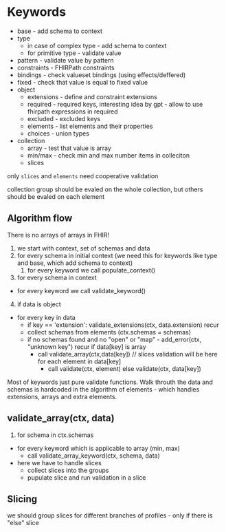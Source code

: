 # Keywords

* base - add schema to context
* type
  * in case of complex type - add schema to context
  * for primitive type - validate value
* pattern - validate value by pattern
* constraints - FHIRPath constraints
* bindings - check valueset bindings (using effects/deffered)
* fixed - check that value is equal to fixed value
* object
  * extensions - define and constraint extensions
  * required - required keys, interesting idea by gpt - allow to use fhirpath expressions in required
  * excluded - excluded keys
  * elements - list elements and  their properties
  * choices - union types
* collection
  * array - test that value is array
  * min/max - check min and max number items in colleciton
  * slices


only `slices` and `elements` need cooperative validation

collection group should be evaled on the whole collection,
but others should be evaled on each element


## Algorithm flow

There is no arrays of arrays in FHIR!

1. we start with context, set of schemas and data
2. for every schema in initial context (we need this for keywords like type and base, which add schema to context)
    1. for every keyword we call populate_context()
3. for every schema in context
  * for every keyword we call validate_keyword()
4. if data is object
  * for every key in data
    * if key == 'extension': validate_extensions(ctx, data.extension) recur
    * collect schemas from elements (ctx.schemas = schemas)
    * if no schemas found and no "open" or "map" - add_error(ctx, "unknown key") recur
    if data[key] is array
      * call validate_array(ctx,data[key]) // slices validation will be here
      for each element in data[key]
        * call validate(ctx, element)
    else validate(ctx, data[key])


Most of keywords just pure validate functions.
Walk throuth the data and schemas is hardcoded in the algorithm of elements -
which handles extensions, arrays and extra elements.

## validate_array(ctx, data)

1. for schema in ctx.schemas
  * for every keyword which is applicable to array (min, max)
    * call validate_array_keyword(ctx, schema, data)
  * here we have to handle slices
      * collect slices into the groups
      * pupulate slice and run validation in a slice



## Slicing

we should group slices  for different branches of profiles - only if there is "else" slice

